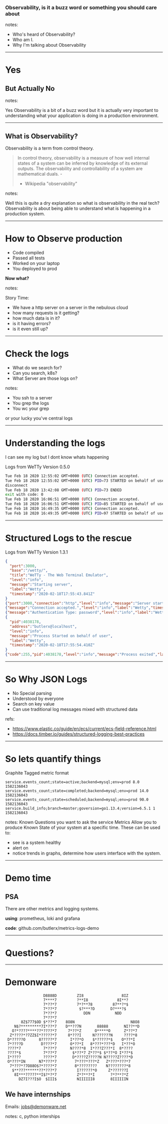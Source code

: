 ### Observability, is it a buzz word or something you should care about

notes:

- Who's heard of Observability?
- Who am I.
- Why I'm talking about Observability

---

# Yes

## But Actually No

notes:

Yes Observability is a bit of a buzz word but it is actually very important to
understanding what your application is doing in a production environment.

---

## What is Observability?

Observability is a term from control theory.

> In control theory, observability is a measure of how well internal states of a
> system can be inferred by knowledge of its external outputs. The observability
> and controllability of a system are mathematical duals. -
>
> - Wikipedia "observability"

notes:

Well this is quite a dry explanation so what is observability in the real tech?
Observability is about being able to understand what is happening in a
production system.

---

# How to Observe production

- Code compiled
- Passed all tests
- Worked on your laptop
- You deployed to prod

**Now what?**

notes:

Story Time:

- We have a http server on a server in the nebulous cloud
- how many requests is it getting?
- how much data is in it?
- is it having errors?
- is it even still up?

---

# Check the logs

- What do we search for?
- Can you search, k8s?
- What Server are those logs on?

notes:

- You ssh to a server
- You grep the logs
- You wc your grep

or your lucky you've central logs

---

# Understanding the logs

I can see my log but I dont know whats happening

Logs from WeTTy Version 0.5.0

```bash
Tue Feb 18 2020 12:55:02 GMT+0000 (UTC) Connection accepted.
Tue Feb 18 2020 12:55:02 GMT+0000 (UTC) PID=73 STARTED on behalf of user localhost
disconnect
Tue Feb 18 2020 13:42:08 GMT+0000 (UTC) PID=73 ENDED
exit with code: 0
Tue Feb 18 2020 16:06:51 GMT+0000 (UTC) Connection accepted.
Tue Feb 18 2020 16:06:51 GMT+0000 (UTC) PID=85 STARTED on behalf of user localhost
Tue Feb 18 2020 16:49:35 GMT+0000 (UTC) Connection accepted.
Tue Feb 18 2020 16:49:35 GMT+0000 (UTC) PID=97 STARTED on behalf of user localhost
```

---

# Structured Logs to the rescue

Logs from WeTTy Version 1.3.1

```json
{
  "port":3000,
  "base":"/wetty/",
  "title":"WeTTy - The Web Terminal Emulator",
  "level":"info",
  "message":"Starting server",
  "label":"Wetty",
  "timestamp":"2020-02-18T17:55:43.841Z"
}
{"port":3000,"connection":"http","level":"info","message":"Server started","label":"Wetty","timestamp":"2020-02-18T17:55:43.865Z"}
{"message":"Connection accepted.","level":"info","label":"Wetty","timestamp":"2020-02-18T17:55:47.686Z"}
{"message":"Authentication Type: password","level":"info","label":"Wetty","timestamp":"2020-02-18T17:55:47.688Z"}
{
  "pid":4038178,
  "address":"butlerx@localhost",
  "level":"info",
  "message":"Process Started on behalf of user",
  "label":"Wetty",
  "timestamp":"2020-02-18T17:55:54.410Z"
}
{"code":255,"pid":4038178,"level":"info","message":"Process exited","label":"Wetty","timestamp":"2020-02-18T17:55:54.433Z"}
```

---

# So Why JSON Logs

- No Special parsing
- Understood by everyone
- Search on key value
- Can use traditional log messages mixed with structured data

refs:

- https://www.elastic.co/guide/en/ecs/current/ecs-field-reference.html
- https://docs.timber.io/guides/structured-logging-best-practices

---

# So lets quantify things

Graphite Tagged metric format

```
service.events_count;state=active;backend=mysql;env=prod 8.0 1582136043
service.events_count;state=completed;backend=mysql;env=prod 14.0 1582136043
service.events_count;state=scheduled;backend=mysql;env=prod 90.0 1582136043
service.build_info;branch=master;goversion=go1.13.4;version=6.5.1 1 1582136043
```

notes: Known Questions you want to ask the service Metrics Allow you to produce
Known State of your system at a specific time. These can be used to:

- see is a system healthy
- alert on
- notice trends in graphs, determine how users interface with the system.

---

# Demo time

## PSA

There are other metrics and logging systems.

**using**: prometheus, loki and grafana

**code**: github.com/butlerx/metrics-logs-demo

---

# Questions?

---

# Demonware

```
                 D8888D         ZI8                 8IZ
                 7****7         ?**I8             8I**?
                 7*??*7         7*?**78         87**?*$
                 7*??*7          $?***?D       D?***?$
                 7*??*7            DDN           NDD
                 7*??*7
       8Z$777$OD $*??*7    8O8N                         N8O8
    N$?*********7I*??*7    D**??7N       88888       NI??**D
   O?*????****??*????*7     7*??*Z      O*****O      Z*??*7
  Z*????*?7ZZ$I*?????*7     8*???I     N???????N     ????*8
 D*?????O      8?????*7      I*??*O    $*?????*$    O*??*I
 7*????D        D????*7      O*??*I   8*???*???*D   I*??*O
 ????*7          7*??*7      N????*8  I*???Z???*I  8*????
 ????*$          7*??*7       $*??*7 Z*??*$ $*??*O I*??*$
 I*????          ????*7       D*????Z?????N N?????Z????*D
 O*???*IN      N7*???*7        7*???*???*Z   Z*???*???*7
  7*???*?7O88O$?*????*7        8*????????    N????????*8
   $**???******??*???*7         I??????*O     Z*??????I
    8I***?????**I$?*?*7         Z*?**?*I       ?*?**?*Z
      DZ7I???I$O  $III$         NIIIIII8       8IIIIIIN
```

## We have internships

Emails: jobs@demonware.net

notes: c, python interships
